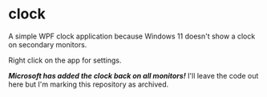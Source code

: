 # clock
A simple WPF clock application because Windows 11 doesn't show a clock on secondary monitors.

Right click on the app for settings.

***Microsoft has added the clock back on all monitors!*** I'll leave the code out here but I'm marking this repository as archived. 

